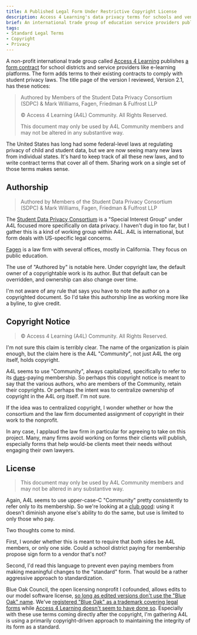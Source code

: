 ```yaml
---
title: A Published Legal Form Under Restrictive Copyright License
description: Access 4 Learning's data privacy terms for schools and vendors
brief: An international trade group of education service providers publishes a privacy form for use only by their members, without changes.
tags:
- Standard Legal Terms
- Copyright
- Privacy
---
```


A non-profit international trade group called [Access 4 Learning](https://a4l.org/about-us/) publishes [a form contract](https://privacy.a4l.org/national-dpa/) for school districts and service providers like e-learning platforms.  The form adds terms to their existing contracts to comply with student privacy laws.  The title page of the version I reviewed, Version 2.1, has these notices:

> Authored by Members of the Student Data Privacy Consortium (SDPC) & Mark Williams, Fagen, Friedman & Fulfrost LLP
>
> © Access 4 Learning (A4L) Community. All Rights Reserved.
>
> This document may only be used by A4L Community members and may not be altered in any substantive way.

The United States has long had some federal-level laws at regulating privacy of child and student data, but we are now seeing many new laws from individual states.  It's hard to keep track of all these new laws, and to write contract terms that cover all of them.  Sharing work on a single set of those terms makes sense.

## Authorship

> Authored by Members of the Student Data Privacy Consortium (SDPC) & Mark Williams, Fagen, Friedman & Fulfrost LLP

The [Student Data Privacy Consortium](https://privacy.a4l.org/) is a "Special Interest Group" under A4L focused more specifically on data privacy.  I haven't dug in too far, but I gather this is a kind of working group within A4L.  A4L is international, but form deals with US-specific legal concerns.

[Fagen](https://www.f3law.com/) is a law firm  with several offices, mostly in California.  They focus on public education.

The use of "Authored by" is notable here.  Under copyright law, the default owner of a copyrightable work is its author.  But that default can be overridden, and ownership can also change over time.

I'm not aware of any rule that says you have to note the author on a copyrighted document.  So I'd take this authorship line as working more like a byline, to give credit.

## Copyright Notice

> © Access 4 Learning (A4L) Community. All Rights Reserved.

I'm not sure this claim is terribly clear.  The name of the organization is plain enough, but the claim here is the A4L "_Community_", not just A4L the org itself, holds copyright.

A4L seems to use "Community", always capitalized, specifically to refer to its [dues](https://files.a4l.org/home/Membership/A4L_Community_Membership_Dues_Matrix_May2025.pdf)-paying membership.  So perhaps this copyright notice is meant to say that the various authors, who are members of the Community, retain their copyrights.  Or perhaps the intent was to centralize ownership of copyright in the A4L org itself.  I'm not sure.

If the idea was to centralized copyright, I wonder whether or how the consortium and the law firm documented assignment of copyright in their work to the nonprofit.

In any case, I applaud the law firm in particular for agreeing to take on this project.  Many, many firms avoid working on forms their clients will publish, especially forms that help would-be clients meet their needs without engaging their own lawyers.

## License

> This document may only be used by A4L Community members and may not be altered in any substantive way.

Again, A4L seems to use upper-case-C "Community" pretty consistently to refer only to its membership.  So we're looking at a [club good](https://en.wikipedia.org/wiki/Club_good_): using it doesn't diminish anyone else's ability to do the same, but use is limited to only those who pay.

Two thoughts come to mind.

First, I wonder whether this is meant to require that _both_ sides be A4L members, or only one side.  Could a school district paying for membership propose sign form to a vendor that's not?

Second, I'd read this language to prevent even paying members from making meaningful changes to the "standard" form.  That would be a rather aggressive approach to standardization.

Blue Oak Council, the open licensing nonprofit I cofounded, allows edits to our model software license, [so long as edited versions don't use the "Blue Oak" name](https://blueoakcouncil.org/license/1.0.0#permission).  We've [registered "Blue Oak" as a trademark covering legal forms](https://tsdr.uspto.gov/#caseNumber=88323101&caseSearchType=US_APPLICATION&caseType=DEFAULT&searchType=statusSearch) while [Access 4 Learning doesn't seem to have done so](https://tsdr.uspto.gov/#caseNumber=86133532&caseSearchType=US_APPLICATION&caseType=DEFAULT&searchType=statusSearch).  Especially with these use terms coming directly after the copyright, I'm gathering A4L is using a primarily copyright-driven approach to maintaining the integrity of its form as a standard.
